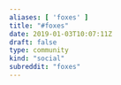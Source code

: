 ```yaml
---
aliases: [ 'foxes' ]
title: "#foxes"
date: 2019-01-03T10:07:11Z
draft: false
type: community
kind: "social"
subreddit: "foxes"
---
```

